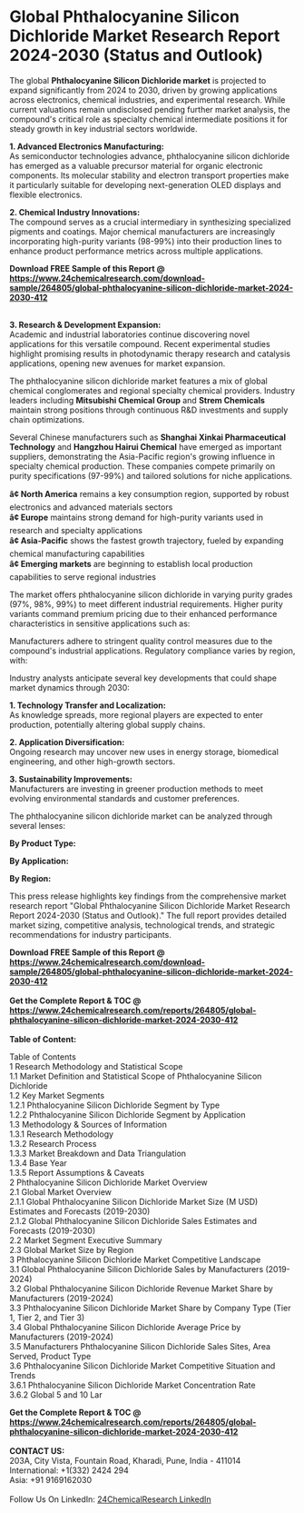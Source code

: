 <h1>Global Phthalocyanine Silicon Dichloride Market Research Report 2024-2030 (Status and Outlook)</h1><p>The global <strong>Phthalocyanine Silicon Dichloride market</strong> is projected to expand significantly from 2024 to 2030, driven by growing applications across electronics, chemical industries, and experimental research. While current valuations remain undisclosed pending further market analysis, the compound's critical role as specialty chemical intermediate positions it for steady growth in key industrial sectors worldwide.</p><p><strong>1. Advanced Electronics Manufacturing:</strong><br>
As semiconductor technologies advance, phthalocyanine silicon dichloride has emerged as a valuable precursor material for organic electronic components. Its molecular stability and electron transport properties make it particularly suitable for developing next-generation OLED displays and flexible electronics.</p><p><strong>2. Chemical Industry Innovations:</strong><br>
The compound serves as a crucial intermediary in synthesizing specialized pigments and coatings. Major chemical manufacturers are increasingly incorporating high-purity variants (98-99%) into their production lines to enhance product performance metrics across multiple applications.</p><div><b>Download FREE Sample of this Report @ 
            <a href="https://www.24chemicalresearch.com/download-sample/264805/global-phthalocyanine-silicon-dichloride-market-2024-2030-412">
            https://www.24chemicalresearch.com/download-sample/264805/global-phthalocyanine-silicon-dichloride-market-2024-2030-412</a></b></div><br><p><strong>3. Research &amp; Development Expansion:</strong><br>
Academic and industrial laboratories continue discovering novel applications for this versatile compound. Recent experimental studies highlight promising results in photodynamic therapy research and catalysis applications, opening new avenues for market expansion.</p><p>The phthalocyanine silicon dichloride market features a mix of global chemical conglomerates and regional specialty chemical providers. Industry leaders including <strong>Mitsubishi Chemical Group</strong> and <strong>Strem Chemicals</strong> maintain strong positions through continuous R&amp;D investments and supply chain optimizations.</p><p>Several Chinese manufacturers such as <strong>Shanghai Xinkai Pharmaceutical Technology</strong> and <strong>Hangzhou Hairui Chemical</strong> have emerged as important suppliers, demonstrating the Asia-Pacific region's growing influence in specialty chemical production. These companies compete primarily on purity specifications (97-99%) and tailored solutions for niche applications.</p><p><strong>â¢ North America</strong> remains a key consumption region, supported by robust electronics and advanced materials sectors<br>
<strong>â¢ Europe</strong> maintains strong demand for high-purity variants used in research and specialty applications<br>
<strong>â¢ Asia-Pacific</strong> shows the fastest growth trajectory, fueled by expanding chemical manufacturing capabilities<br>
<strong>â¢ Emerging markets</strong> are beginning to establish local production capabilities to serve regional industries</p><p>The market offers phthalocyanine silicon dichloride in varying purity grades (97%, 98%, 99%) to meet different industrial requirements. Higher purity variants command premium pricing due to their enhanced performance characteristics in sensitive applications such as:</p><p>Manufacturers adhere to stringent quality control measures due to the compound's industrial applications. Regulatory compliance varies by region, with:</p><p>Industry analysts anticipate several key developments that could shape market dynamics through 2030:</p><p><strong>1. Technology Transfer and Localization:</strong><br>
As knowledge spreads, more regional players are expected to enter production, potentially altering global supply chains.</p><p><strong>2. Application Diversification:</strong><br>
Ongoing research may uncover new uses in energy storage, biomedical engineering, and other high-growth sectors.</p><p><strong>3. Sustainability Improvements:</strong><br>
Manufacturers are investing in greener production methods to meet evolving environmental standards and customer preferences.</p><p>The phthalocyanine silicon dichloride market can be analyzed through several lenses:</p><p><strong>By Product Type:</strong></p><p><strong>By Application:</strong></p><p><strong>By Region:</strong></p><p>This press release highlights key findings from the comprehensive market research report "Global Phthalocyanine Silicon Dichloride Market Research Report 2024-2030 (Status and Outlook)." The full report provides detailed market sizing, competitive analysis, technological trends, and strategic recommendations for industry participants.</p><div><b>Download FREE Sample of this Report @ 
            <a href="https://www.24chemicalresearch.com/download-sample/264805/global-phthalocyanine-silicon-dichloride-market-2024-2030-412">
            https://www.24chemicalresearch.com/download-sample/264805/global-phthalocyanine-silicon-dichloride-market-2024-2030-412</a></b></div><br><div><b>Get the Complete Report & TOC @ 
            <a href="https://www.24chemicalresearch.com/reports/264805/global-phthalocyanine-silicon-dichloride-market-2024-2030-412">
            https://www.24chemicalresearch.com/reports/264805/global-phthalocyanine-silicon-dichloride-market-2024-2030-412</a></b></div><br>
            <b>Table of Content:</b><p>Table of Contents<br />
1 Research Methodology and Statistical Scope<br />
1.1 Market Definition and Statistical Scope of Phthalocyanine Silicon Dichloride<br />
1.2 Key Market Segments<br />
1.2.1 Phthalocyanine Silicon Dichloride Segment by Type<br />
1.2.2 Phthalocyanine Silicon Dichloride Segment by Application<br />
1.3 Methodology & Sources of Information<br />
1.3.1 Research Methodology<br />
1.3.2 Research Process<br />
1.3.3 Market Breakdown and Data Triangulation<br />
1.3.4 Base Year<br />
1.3.5 Report Assumptions & Caveats<br />
2 Phthalocyanine Silicon Dichloride Market Overview<br />
2.1 Global Market Overview<br />
2.1.1 Global Phthalocyanine Silicon Dichloride Market Size (M USD) Estimates and Forecasts (2019-2030)<br />
2.1.2 Global Phthalocyanine Silicon Dichloride Sales Estimates and Forecasts (2019-2030)<br />
2.2 Market Segment Executive Summary<br />
2.3 Global Market Size by Region<br />
3 Phthalocyanine Silicon Dichloride Market Competitive Landscape<br />
3.1 Global Phthalocyanine Silicon Dichloride Sales by Manufacturers (2019-2024)<br />
3.2 Global Phthalocyanine Silicon Dichloride Revenue Market Share by Manufacturers (2019-2024)<br />
3.3 Phthalocyanine Silicon Dichloride Market Share by Company Type (Tier 1, Tier 2, and Tier 3)<br />
3.4 Global Phthalocyanine Silicon Dichloride Average Price by Manufacturers (2019-2024)<br />
3.5 Manufacturers Phthalocyanine Silicon Dichloride Sales Sites, Area Served, Product Type<br />
3.6 Phthalocyanine Silicon Dichloride Market Competitive Situation and Trends<br />
3.6.1 Phthalocyanine Silicon Dichloride Market Concentration Rate<br />
3.6.2 Global 5 and 10 Lar</p><div><b>Get the Complete Report & TOC @ 
            <a href="https://www.24chemicalresearch.com/reports/264805/global-phthalocyanine-silicon-dichloride-market-2024-2030-412">
            https://www.24chemicalresearch.com/reports/264805/global-phthalocyanine-silicon-dichloride-market-2024-2030-412</a></b></div><br><b>CONTACT US:</b><br>
            203A, City Vista, Fountain Road, Kharadi, Pune, India - 411014<br>
            International: +1(332) 2424 294<br>
            Asia: +91 9169162030 <br><br>
            Follow Us On LinkedIn: <a href="https://www.linkedin.com/company/24chemicalresearch/">24ChemicalResearch LinkedIn</a>